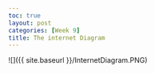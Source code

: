 ```yaml
---
toc: true
layout: post
categories: [Week 9]
title: The internet Diagram
---
```


![]({{ site.baseurl }}/InternetDiagram.PNG)